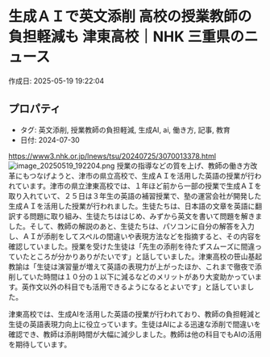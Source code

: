 # 生成ＡＩで英文添削 高校の授業教師の負担軽減も 津東高校｜NHK 三重県のニュース

作成日: 2025-05-19 19:22:04

## プロパティ

- タグ: 英文添削, 授業教師の負担軽減, 生成AI, ai, 働き方, 記事, 教育
- 日付: 2024-07-30

https://www3.nhk.or.jp/lnews/tsu/20240725/3070013378.html
![image_20250519_192204.png](../assets/image_20250519_192204.png)
授業の指導などの質を上げ、教師の働き方改革にもつなげようと、津市の県立高校で、生成ＡＩを活用した英語の授業が行われています。津市の県立津東高校では、１年ほど前から一部の授業で生成ＡＩを取り入れていて、２５日は３年生の英語の補習授業で、塾の運営会社が開発した生成ＡＩを活用した授業が行われました。生徒たちは、日本語の文章を英語に翻訳する問題に取り組み、生徒たちははじめ、みずから英文を書いて問題を解きました。そして、教師の解説のあと、生徒たちは、パソコンに自分の解答を入力し、ＡＩが添削をしてスペルの間違いや表現方法などを指摘すると、その内容を確認していました。授業を受けた生徒は「先生の添削を待たずスムーズに間違っていたところが分かりありがたいです」と話していました。津東高校の笹山基起教諭は「生徒は演習量が増えて英語の表現力が上がったほか、これまで徹夜で添削していた時間は１０分の１以下に減るなどのメリットがあり大変助かっています。英作文以外の科目でも活用できるようになるとよいです」と話していました。



津東高校では、生成AIを活用した英語の授業が行われており、教師の負担軽減と生徒の英語表現力向上に役立っています。生徒はAIによる迅速な添削で間違いを確認でき、教師は添削時間が大幅に減少しました。教師は他の科目でもAIの活用を期待しています。